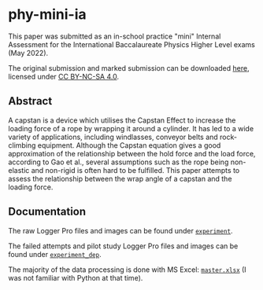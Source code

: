 # phy-mini-ia

This paper was submitted as an in-school practice "mini" Internal Assessment for the International Baccalaureate Physics Higher Level exams (May 2022).

The original submission and marked submission can be downloaded [here](https://ylcheung.com/papers/what-is-the-relationship-between-the-wrap-angle-of-a-capstan-and-the-loading-force/), licensed under [CC BY-NC-SA 4.0](https://creativecommons.org/licenses/by-nc-sa/4.0/).

## Abstract

A capstan is a device which utilises the Capstan Effect to increase the loading force of a rope by wrapping it around a cylinder. It has led to a wide variety of applications, including windlasses, conveyor belts and rock-climbing equipment. Although the Capstan equation gives a good approximation of the relationship between the hold force and the load force, according to Gao et al., several assumptions such as the rope being non-elastic and non-rigid is often hard to be fulfilled. This paper attempts to assess the relationship between the wrap angle of a capstan and the loading force.

## Documentation

The raw Logger Pro files and images can be found under [`experiment`](experiment/data/).

The failed attempts and pilot study Logger Pro files and images can be found under [`experiment_dep`](experiment_dep/).

The majority of the data processing is done with MS Excel: [`master.xlsx`](master.xlsx) (I was not familiar with Python at that time).